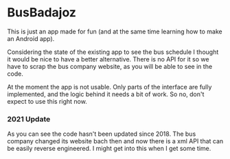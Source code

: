 # BusBadajoz

This is just an app made for fun (and at the same time learning how to make an Android app).

Considering the state of the existing app to see the bus schedule I thought it would be nice to have a better alternative.
There is no API for it so we have to scrap the bus company website, as you will be able to see in the code.

At the moment the app is not usable.
Only parts of the interface are fully implemented, and the logic behind it needs a bit of work.
So no, don't expect to use this right now.

### 2021 Update

As you can see the code hasn't been updated since 2018. The bus company changed its website bach then and now there is a xml API that can be easily reverse engineered. I might get into this when I get some time.
